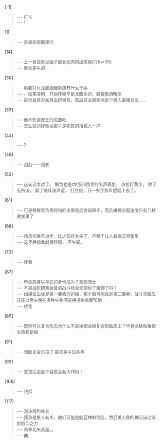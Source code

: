 
[-1] 
>--- 打卡<br>
>--- 1<br>

[1] 
>--- 是最后面那里吗<br>

[14] 
>--- 上一章说鬃戈脑子里长肌肉的出来挨打[fn=36]<br>
>--- 鬃戈是牛的<br>

[30] 
>--- 你要对付龙服跟我狮旗有什么干系<br>
>--- 。结果没用，开始怀疑不是龙服杀的，直接取消暗杀<br>
>--- 百分百是对龙族血统特攻，然后这龙服实际是个狮人直接反杀……<br>

[33] 
>--- 他不知道安丘的位置吧<br>
>--- 怎么说的好像龙服才是冬郎的抬棺人一样<br>

[44] 
>--- ?<br>

[48] 
>--- 团战——团长<br>

[52] 
>--- 这句话太对了。
鬃戈也是t龙服和团里的名声着想。
直接打黄金，
败了无所谓，  赢了继续涨声望。
打白银，万一失手那声望就下去了。<br>

[61] 
>--- 可是狮群里负责狩猎的主要是后宫母狮子，而且雄狮交配速度只有几秒就完事了<br>

[68] 
>--- 场景切换有进步，比之前好太多了，不至于让人看得云里雾里<br>
>--- 这里换视角就很舒服，
不生硬。<br>

[70] 
>--- 怪鱼<br>

[87] 
>--- 毕竟原身以平民的身份成为了圣殿骑士<br>
>--- 不是战犯把黄金级的战斗经验全部给了猪脚了吗？<br>
>--- 如果说血脉是第一要素的的话，那才情可能就是第二要素，战斗天赋应该在以后主角在多种生物间变换提供重要帮助<br>
>--- 伏笔<br>

[89] 
>--- 既然可以复合形态为什么不直接把龙鳞复合到鱼皮上？毕竟龙鳞和鱼鳞本质都是鳞<br>

[91] 
>--- 想起复合杀招了
那真是手段多样<br>

[92] 
>--- 感觉后面这个容貌会起大作用！<br>

[106] 
>--- 钻探<br>

[117] 
>--- 泡沫得到补充<br>
>--- 猜测是鱼人有关，他们可能是魅蓝神的信徒，然后美人鱼的神话自动吸附信仰之力<br>
>--- 断章功夫真是。。<br>
>--- 典<br>
